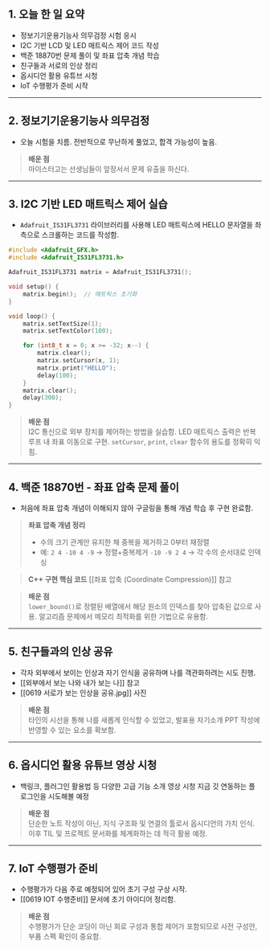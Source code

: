 ## 1. 오늘 한 일 요약

- 정보기기운용기능사 의무검정 시험 응시
- I2C 기반 LCD 및 LED 매트릭스 제어 코드 작성
- 백준 18870번 문제 풀이 및 좌표 압축 개념 학습
- 친구들과 서로의 인상 정리
- 옵시디언 활용 유튜브 시청
- IoT 수행평가 준비 시작

---

## 2. 정보기기운용기능사 의무검정

- 오늘 시험을 치름. 전반적으로 무난하게 풀었고, 합격 가능성이 높음.

> **배운 점**  
> 마이스터고는 선생님들이 앞장서서 문제 유출을 하신다.

---

## 3. I2C 기반 LED 매트릭스 제어 실습

- `Adafruit_IS31FL3731` 라이브러리를 사용해 LED 매트릭스에 HELLO 문자열을 좌측으로 스크롤하는 코드를 작성함.

```cpp
#include <Adafruit_GFX.h>
#include <Adafruit_IS31FL3731.h>

Adafruit_IS31FL3731 matrix = Adafruit_IS31FL3731();

void setup() {
    matrix.begin();  // 매트릭스 초기화
}

void loop() {
    matrix.setTextSize(1);
    matrix.setTextColor(100);

    for (int8_t x = 0; x >= -32; x--) {
        matrix.clear();
        matrix.setCursor(x, 1);
        matrix.print("HELLO");
        delay(100);
    }
    matrix.clear();
    delay(300);
}

```

> **배운 점**  
> I2C 통신으로 외부 장치를 제어하는 방법을 실습함. LED 매트릭스 출력은 반복 루프 내 좌표 이동으로 구현. `setCursor`, `print`, `clear` 함수의 용도를 정확히 익힘.

---

## 4. 백준 18870번 - 좌표 압축 문제 풀이

- 처음에 좌표 압축 개념이 이해되지 않아 구글링을 통해 개념 학습 후 구현 완료함.

> **좌표 압축 개념 정리**
> - 수의 크기 관계만 유지한 채 중복을 제거하고 0부터 재정렬
> - 예: `2 4 -10 4 -9` → 정렬+중복제거 `-10 -9 2 4` → 각 수의 순서대로 인덱싱

> **C++ 구현 핵심 코드**
> [[좌표 압축 (Coordinate Compression)]] 참고

> **배운 점**  
> `lower_bound()`로 정렬된 배열에서 해당 원소의 인덱스를 찾아 압축된 값으로 사용. 알고리즘 문제에서 메모리 최적화를 위한 기법으로 유용함.

---

## 5. 친구들과의 인상 공유

- 각자 외부에서 보이는 인상과 자기 인식을 공유하며 나를 객관화하려는 시도 진행.
- [[외부에서 보는 나와 내가 보는 나]] 참고
- [[0619 서로가 보는 인상을 공유.jpg]] 사진 

> **배운 점**  
> 타인의 시선을 통해 나를 새롭게 인식할 수 있었고, 발표용 자기소개 PPT 작성에 반영할 수 있는 요소를 확보함.

---

## 6. 옵시디언 활용 유튜브 영상 시청

- 백링크, 플러그인 활용법 등 다양한 고급 기능 소개 영상 시청
지금 깃 연동하는 플로그인을 시도해볼 예정

> **배운 점**  
> 단순한 노트 작성이 아닌, 지식 구조화 및 연결의 툴로서 옵시디언의 가치 인식.  
> 이후 TIL 및 프로젝트 문서화를 체계화하는 데 적극 활용 예정.

---

## 7. IoT 수행평가 준비

- 수행평가가 다음 주로 예정되어 있어 초기 구성 구상 시작.
- [[0619 IOT 수행준비]] 문서에 초기 아이디어 정리함.

> **배운 점**  
> 수행평가가 단순 코딩이 아닌 회로 구성과 통합 제어가 포함되므로 사전 구성안, 부품 스펙 확인이 중요함.
